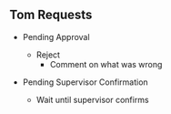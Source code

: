 ## Tom Requests
- Pending Approval
    - Reject
        - Comment on what was wrong
        
- Pending Supervisor Confirmation
    - Wait until supervisor confirms
